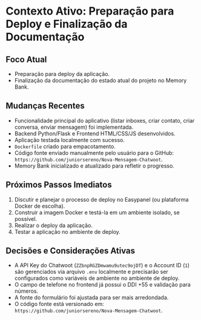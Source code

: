 # Contexto Ativo: Preparação para Deploy e Finalização da Documentação

## Foco Atual
- Preparação para deploy da aplicação.
- Finalização da documentação do estado atual do projeto no Memory Bank.

## Mudanças Recentes
- Funcionalidade principal do aplicativo (listar inboxes, criar contato, criar conversa, enviar mensagem) foi implementada.
- Backend Python/Flask e Frontend HTML/CSS/JS desenvolvidos.
- Aplicação testada localmente com sucesso.
- `Dockerfile` criado para empacotamento.
- Código fonte enviado manualmente pelo usuário para o GitHub: `https://github.com/juniorsereno/Nova-Mensagem-Chatwoot`.
- Memory Bank inicializado e atualizado para refletir o progresso.

## Próximos Passos Imediatos
1. Discutir e planejar o processo de deploy no Easypanel (ou plataforma Docker de escolha).
2. Construir a imagem Docker e testá-la em um ambiente isolado, se possível.
3. Realizar o deploy da aplicação.
4. Testar a aplicação no ambiente de deploy.

## Decisões e Considerações Ativas
- A API Key do Chatwoot (`ZZbnpRGZDmwamu9utec9ojDT`) e o Account ID (`1`) são gerenciados via arquivo `.env` localmente e precisarão ser configurados como variáveis de ambiente no ambiente de deploy.
- O campo de telefone no frontend já possui o DDI +55 e validação para números.
- A fonte do formulário foi ajustada para ser mais arredondada.
- O código fonte está versionado em: `https://github.com/juniorsereno/Nova-Mensagem-Chatwoot`.
